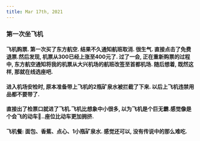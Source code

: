 ```yaml
---
title: Mar 17th, 2021
---
```


### 第一次坐飞机
#### 飞机购票. 第一次买了东方航空. 结果不久通知航班取消. 很生气. 直接点击了免费退票.然后发现, 机票从300已经上涨至400元了. 过了一会, 正在重新购票的过程中, 东方航空通知将我的机票从大兴机场的航班改签至首都机场. 随后想着, 既然这样, 那就在线选座吧.
#### 进入机场安检时, 原本准备带上飞机的2瓶矿泉水被拦截了下来. 以后上飞机违禁用品都不要带了.
#### 直接出了检票口就进了飞机.飞机比想象中小很多, 以为飞机是个巨无霸.感觉像是个会飞的动车🚄..座位比动车更加拥挤.
#### 飞机餐: 面包、香蕉、点心、1小瓶矿泉水. 感觉还可以, 没有传说中的那么难吃.
